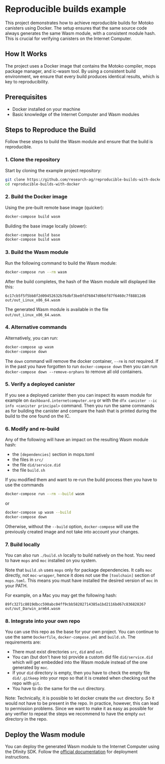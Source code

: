 # Reproducible builds example

This project demonstrates how to achieve reproducible builds for Motoko canisters using Docker. The setup ensures that the same source code always generates the same Wasm module, with a consistent module hash. This is crucial for verifying canisters on the Internet Computer.

## How It Works

The project uses a Docker image that contains the Motoko compiler, mops package manager, and ic-wasm tool. By using a consistent build environment, we ensure that every build produces identical results, which is key to reproducibility.

## Prerequisites

- Docker installed on your machine
- Basic knowledge of the Internet Computer and Wasm modules

## Steps to Reproduce the Build

Follow these steps to build the Wasm module and ensure that the build is reproducible.

### 1. Clone the repository

Start by cloning the example project repository:

```bash
git clone https://github.com/research-ag/reproducible-builds-with-docker.git
cd reproducible-builds-with-docker
```

### 2. Build the Docker image

Using the pre-built remote base image (quicker):

```bash
docker-compose build wasm
```

Building the base image locally (slower):

```bash
docker-compose build base
docker-compose build wasm
```

### 3. Build the Wasm module

Run the following command to build the Wasm module:

```bash
docker-compose run --rm wasm
```

After the build completes, the hash of the Wasm module will displayed like this:
```
6c17cb5f5f5bb8f2d09452632b76dbf3be0fd76047d0b6f87f6460c7f88812d6  out/out_Linux_x86_64.wasm
```
The generated Wasm module is available in the file `out/out_Linux_x86_64.wasm`.

### 4. Alternative commands

Alternatively, you can run:

```bash
docker-compose up wasm
docker-compose down
```

The `down` command will remove the docker container, `--rm` is not required.
If in the past you have forgotten to run `docker-compose down` then you can run `docker-compose down --remove-orphans` to remove all old containers.

### 5. Verify a deployed canister

If you see a deployed canister then you can inspect its wasm module for example on `dashboard.internetcomputer.org` or with the `dfx canister --ic info <canister principal>` command.
Then you run the same commands as for building the canister and compare the hash that is printed during the build to the one found on the IC. 

### 6. Modify and re-build

Any of the following will have an impact on the resulting Wasm module hash:

* the `[dependencies]` section in mops.toml
* the files in `src/`
* the file `did/service.did`
* the file `build.sh`

If you modified them and want to re-run the build process then you have to use the commands

```bash
docker-compose run --rm --build wasm
```

or

```bash
docker-compose up wasm --build
docker-compose down
```

Otherwise, without the `--build` option, `docker-compose` will use the previously created image and not take into account your changes.

### 7. Build locally

You can also run `./build.sh` locally to build natively on the host.
You need to have `mops` and `moc` installed on you system.

Note that `build.sh` uses `mops` only for package dependencies. 
It calls `moc` directly, not `moc-wrapper`, hence it does not use the `[toolchain]` section of `mops.toml`.
This means you must have installed the desired version of `moc` in your PATH.

For example, on a Mac you may get the following hash:

```
89fc3271c8019dbcc590abc04ff9cbb58202714385a1bd2116bd67c836828267  out/out_Darwin_arm64.wasm
```

### 8. Integrate into your own repo

You can use this repo as the base for your own project. You can continue to use the same `Dockerfile`, `docker-compose.yml` and `build.sh`. The requirements are:

* There must exist directories `src`, `did` and `out`.
* You can (but don't have to) provide a custom did file `did/service.did` which will get embedded into the Wasm module instead of the one generated by `moc`.
* If your `did` directory is empty, then you have to check the empty file `did/.gitkeep` into your repo so that it is created when checking out the repo with `git`.
* You have to do the same for the `out` directory.  

Note: Technically, it is possible to let docker create the `out` directory. So it would not have to be present in the repo.
In practice, however, this can lead to permission problems.
Since we want to make it as easy as possible for any verifier to repeat the steps we recommend to have the empty `out` directory in the repo.

## Deploy the Wasm module

You can deploy the generated Wasm module to the Internet Computer using the Dfinity SDK. Follow the [official documentation](https://internetcomputer.org/docs/current/developer-docs/developer-tools/cli-tools/cli-reference/dfx-canister#dfx-canister-install) for deployment instructions.
